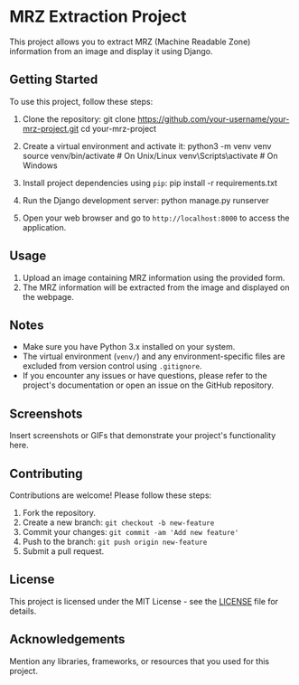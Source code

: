 # MRZ Extraction Project

This project allows you to extract MRZ (Machine Readable Zone) information from an image and display it using Django.

## Getting Started

To use this project, follow these steps:

1. Clone the repository:
git clone https://github.com/your-username/your-mrz-project.git
cd your-mrz-project

2. Create a virtual environment and activate it:
python3 -m venv venv
source venv/bin/activate # On Unix/Linux
venv\Scripts\activate # On Windows

3. Install project dependencies using `pip`:
pip install -r requirements.txt


4. Run the Django development server:
python manage.py runserver


5. Open your web browser and go to `http://localhost:8000` to access the application.

## Usage

1. Upload an image containing MRZ information using the provided form.
2. The MRZ information will be extracted from the image and displayed on the webpage.

## Notes

- Make sure you have Python 3.x installed on your system.
- The virtual environment (`venv/`) and any environment-specific files are excluded from version control using `.gitignore`.
- If you encounter any issues or have questions, please refer to the project's documentation or open an issue on the GitHub repository.

## Screenshots

Insert screenshots or GIFs that demonstrate your project's functionality here.

## Contributing

Contributions are welcome! Please follow these steps:

1. Fork the repository.
2. Create a new branch: `git checkout -b new-feature`
3. Commit your changes: `git commit -am 'Add new feature'`
4. Push to the branch: `git push origin new-feature`
5. Submit a pull request.

## License

This project is licensed under the MIT License - see the [LICENSE](LICENSE) file for details.

## Acknowledgements

Mention any libraries, frameworks, or resources that you used for this project.
